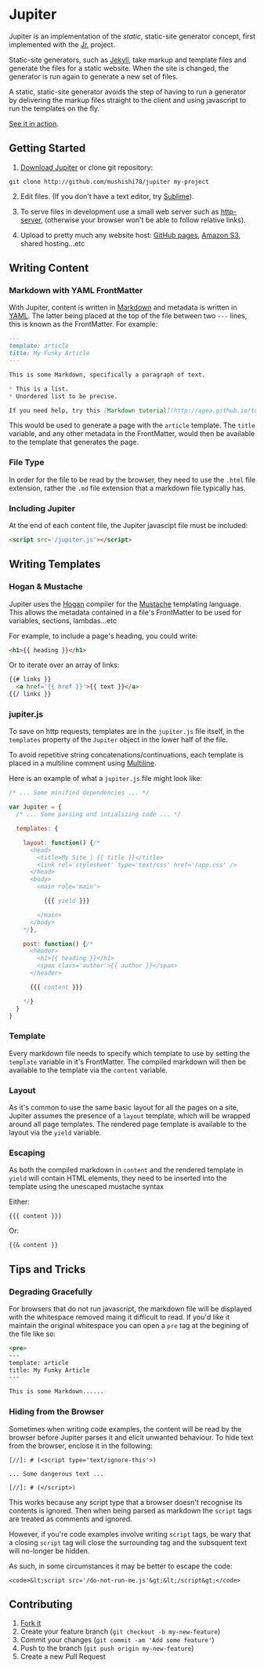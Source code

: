 # Jupiter

Jupiter is an implementation of the *static*, static-site generator concept, first implemented with the [Jr.](https://github.com/Xeoncross/jr) project.

Static-site generators, such as [Jekyll](https://github.com/jekyll/jekyll), take markup and template files and generate the files for a static website. When the site is changed, the generator is run again to generate a new set of files.

A static, static-site generator avoids the step of having to run a generator by delivering the markup files straight to the client and using javascript to run the templates on the fly.

[See it in action](http://mushishi78.github.io/jupiter).

## Getting Started

1. [Download Jupiter](http://github.com/mushishi78/jupiter/archive/master.zip) or clone git repository:

  ```
  git clone http://github.com/mushishi78/jupiter my-project
  ```

2. Edit files. (If you don't have a text editor, try [Sublime](http://www.sublimetext.com/)).

3. To serve files in development use a small web server such as [http-server](https://github.com/indexzero/http-server), (otherwise your browser won't be able to follow relative links).

4. Upload to pretty much any website host: [GitHub pages](https://pages.github.com/), [Amazon S3](https://aws.amazon.com/s3/), shared hosting...etc

## Writing Content

### Markdown with YAML FrontMatter

With Jupiter, content is written in [Markdown](http://agea.github.io/tutorial.md/) and metadata is written in [YAML](http://yaml.org/). The latter being placed at the top of the file between two `---` lines, this is known as the FrontMatter. For example:

``` markdown
---
template: article
title: My Funky Article
---

This is some Markdown, specifically a paragraph of text.

* This is a list.
* Unordered list to be precise.

If you need help, try this [Markdown tutorial](http://agea.github.io/tutorial.md/).
```

This would be used to generate a page with the `article` template. The `title` variable, and any other metadata in the FrontMatter, would then be available to the template that generates the page.

### File Type

In order for the file to be read by the browser, they need to use the `.html` file extension, rather the `.md` file extension that a markdown file typically has.

### Including Jupiter

At the end of each content file, the Jupiter javascipt file must be included:

``` html
<script src='/jupiter.js'></script>
```

## Writing Templates

### Hogan & Mustache

Jupiter uses the [Hogan](http://twitter.github.io/hogan.js/) compiler for the [Mustache](https://mustache.github.io/) templating language. This allows the metadata contained in a file's FrontMatter to be used for variables, sections, lambdas...etc

For example, to include a page's heading, you could write:

``` html
<h1>{{ heading }}</h1>
```

Or to iterate over an array of links:

``` html
{{# links }}
  <a href='{{ href }}'>{{ text }}</a>
{{/ links }}
```

### jupiter.js

To save on http requests, templates are in the `jupiter.js` file itself, in the `templates` property of the `Jupiter` object in the lower half of the file.

To avoid repetitive string concatenations/continuations, each template is placed in a multiline comment using [Multiline](https://github.com/sindresorhus/multiline).

Here is an example of what a `jupiter.js` file might look like:

``` javascript
/* ... Some minified dependencies ... */

var Jupiter = {
  /* ... Some parsing and intializing code ... */

  templates: {

    layout: function() {/*
      <head>
        <title>My Site | {{ title }}</title>
        <link rel='stylesheet' type='text/css' href='/app.css' />
      </head>
      <body>
        <main role='main'>

          {{{ yield }}}

        </main>
      </body>
    */},

    post: function() {/*
      <header>
        <h1>{{ heading }}</h1>
        <span class='author'>{{ author }}</span>
      </header>

      {{{ content }}}

    */}
  }
}
```

### Template

Every markdown file needs to specify which template to use by setting the `template` variable in it's FrontMatter. The compiled markdown will then be available to the template via the `content` variable.

### Layout

As it's common to use the same basic layout for all the pages on a site, Jupiter assumes the presence of a `layout` template, which will be wrapped around all page templates. The rendered page template is available to the layout via the `yield` variable.

### Escaping

As both the compiled markdown in `content` and the rendered template in `yield` will contain HTML elements, they need to be inserted into the template using the unescaped mustache syntax

Either:

```
{{{ content }}}
```

Or:

```
{{& content }}
```

## Tips and Tricks

### Degrading Gracefully

For browsers that do not run javascript, the markdown file will be displayed with the whitespace removed maing it difficult to read. If you'd like it maintain the original whitespace you can open a `pre` tag at the begining of the file like so:

``` markdown
<pre>
---
template: article
title: My Funky Article
---

This is some Markdown......
```

### Hiding from the Browser

Sometimes when writing code examples, the content will be read by the browser before Jupiter parses it and elicit unwanted behaviour. To hide text from the browser, enclose it in the following:

```
[//]: # (<script type='text/ignore-this'>)

... Some dangerous text ...

[//]: # (</script>)
```

This works because any script type that a browser doesn't recognise its contents is ignored. Then when being parsed as markdown the `script` tags are treated as comments and ignored.

However, if you're code examples involve writing `script` tags, be wary that a closing `script` tag will close the surrounding tag and the subsquent text will no-longer be hidden.

As such, in some circumstances it may be better to escape the code:

```
<code>&lt;script src='/do-not-run-me.js'&gt;&lt;/script&gt;</code>
```

## Contributing

1. [Fork it](https://github.com/mushishi78/jupiter/fork)
2. Create your feature branch (`git checkout -b my-new-feature`)
3. Commit your changes (`git commit -am 'Add some feature'`)
4. Push to the branch (`git push origin my-new-feature`)
5. Create a new Pull Request
